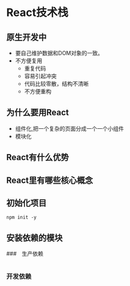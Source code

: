 # React技术栈
## 原生开发中
- 要自己维护数据和DOM对象的一致。
- 不方便复用
  - 重复代码
  - 容易引起冲突
  - 代码比较零散，结构不清晰
  - 不方便重构

## 为什么要用React
- 组件化,把一个复杂的页面分成一个一个小组件
- 模块化

## React有什么优势

## React里有哪些核心概念

## 初始化项目
```
npm init -y
```

## 安装依赖的模块
###　生产依赖
```

```
### 开发依赖
```

```
　
